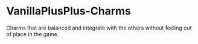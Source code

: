 # VanillaPlusPlus-Charms
Charms that are balanced and integrate with the others without feeling out of place in the game.

